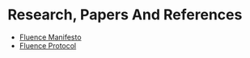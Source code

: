 # Research, Papers And References

* [Fluence Manifesto](https://fluence.network/manifesto.html)
* [Fluence Protocol](https://github.com/fluencelabs/rfcs/blob/main/0-overview.md)

